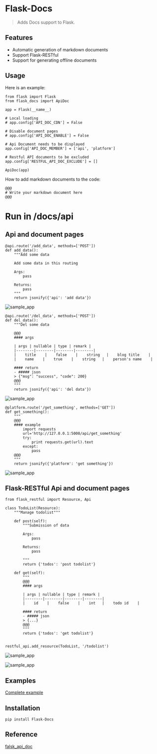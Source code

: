 # Flask-Docs

> Adds Docs support to Flask.

Features
-----

- Automatic generation of markdown documents
- Support Flask-RESTful
- Support for generating offline documents

Usage
-----

Here is an example:

```
from flask import Flask
from flask_docs import ApiDoc

app = Flask(__name__)

# Local loading
# app.config['API_DOC_CDN'] = False

# Disable document pages
# app.config['API_DOC_ENABLE'] = False

# Api Document needs to be displayed
app.config['API_DOC_MEMBER'] = ['api', 'platform']

# Restful API documents to be excluded
app.config['RESTFUL_API_DOC_EXCLUDE'] = []

ApiDoc(app)
```

How to add markdown documents to the code:
```
@@@
# Write your markdown document here
@@@
```

# Run in /docs/api

Api and document pages
-----

```
@api.route('/add_data', methods=['POST'])
def add_data():
    """Add some data

    Add some data in this routing

    Args:
        pass

    Returns:
        pass
    """
    return jsonify({'api': 'add data'})
```

![sample_app](flask_docs/assets/sample_app_add.png)

```
@api.route('/del_data', methods=['POST'])
def del_data():
    """Del some data

    @@@
    #### args

    | args | nullable | type | remark |
    |--------|--------|--------|--------|
    |    title    |    false    |    string   |    blog title    |
    |    name    |    true    |    string   |    person's name    |

    #### return
    - ##### json
    > {"msg": "success", "code": 200}
    @@@
    """
    return jsonify({'api': 'del data'})
```

![sample_app](flask_docs/assets/sample_app_del.png)

```
@platform.route('/get_something', methods=['GET'])
def get_something():
    """
    @@@
    #### example
        import requests
        url='http://127.0.0.1:5000/api/get_something'
        try:
            print requests.get(url).text
        except:
            pass
    @@@
    """
    return jsonify({'platform': 'get something'})
```

![sample_app](flask_docs/assets/sample_app_get.png)

Flask-RESTful Api and document pages
-----

```
from flask_restful import Resource, Api

class TodoList(Resource):
    """Manage todolist"""

    def post(self):
        """Submission of data

        Args:
            pass

        Returns:
            pass

        """
        return {'todos': 'post todolist'}

    def get(self):
        """
        @@@
        #### args

        | args | nullable | type | remark |
        |--------|--------|--------|--------|
        |    id    |    false    |    int   |    todo id    |

        #### return
        - ##### json
        > {...}
        @@@
        """
        return {'todos': 'get todolist'}


restful_api.add_resource(TodoList, '/todolist')
```

![sample_app](flask_docs/assets/sample_app_restful_post.png)

![sample_app](flask_docs/assets/sample_app_restful_get.png)

Examples
-----

[Complete example][examples]

Installation
-----

`pip install Flask-Docs`

Reference
-----

[falsk_api_doc](https://github.com/tobyqin/flask_api_doc/)

[examples]: https://github.com/kwkwc/flask-docs/tree/master/examples
